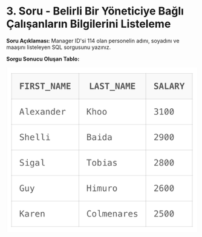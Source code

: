 # 3. Soru - Belirli Bir Yöneticiye Bağlı Çalışanların Bilgilerini Listeleme

**Soru Açıklaması:**
Manager ID'si 114 olan personelin adını, soyadını ve maaşını listeleyen SQL sorgusunu yazınız.

**Sorgu Sonucu Oluşan Tablo:**

![alt text](/Ekran-Çıktıları/Ekran-Resmi_03.png)
